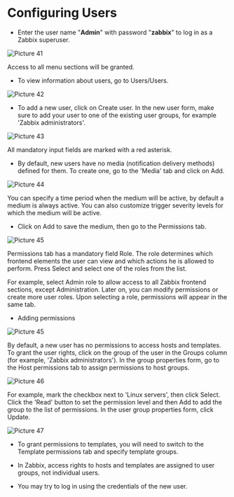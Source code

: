 # Configuring Users


* Enter the user name "**Admin**" with password "**zabbix**" to log in as a Zabbix superuser.

![Picture 41](./zabbixSignin.png)

Access to all menu sections will be granted.


* To view information about users, go to Users/Users.

![Picture 42](./listUsers.png)


* To add a new user, click on Create user.
  In the new user form, make sure to add your user to one of the existing user groups, for example 'Zabbix administrators'.

![Picture 43](./createUser.png)

All mandatory input fields are marked with a red asterisk.


* By default, new users have no media (notification delivery methods) defined for them.
  To create one, go to the 'Media' tab and click on Add.

![Picture 44](./addMedia.png)

You can specify a time period when the medium will be active, by default a medium is always active.
You can also customize trigger severity levels for which the medium will be active.


* Click on Add to save the medium, then go to the Permissions tab.

![Picture 45](./tabPermission.png)

Permissions tab has a mandatory field Role.
The role determines which frontend elements the user can view and which actions he is allowed to perform.
Press Select and select one of the roles from the list.

For example, select Admin role to allow access to all Zabbix frontend sections, except Administration.
Later on, you can modify permissions or create more user roles.
Upon selecting a role, permissions will appear in the same tab.


* Adding permissions

![Picture 45](./tabPermission.png)

By default, a new user has no permissions to access hosts and templates.
To grant the user rights, click on the group of the user in the Groups column (for example, 'Zabbix administrators').
In the group properties form, go to the Host permissions tab to assign permissions to host groups.

![Picture 46](./hostPermissions.png)

For example, mark the checkbox next to 'Linux servers', then click Select.
Click the 'Read' button to set the permission level and then Add to add the group to the list of permissions.
In the user group properties form, click Update.

![Picture 47](./hostGroup.png)


* To grant permissions to templates, you will need to switch to the Template permissions tab and specify template groups.

* In Zabbix, access rights to hosts and templates are assigned to user groups, not individual users.

* You may try to log in using the credentials of the new user.

<br/>
